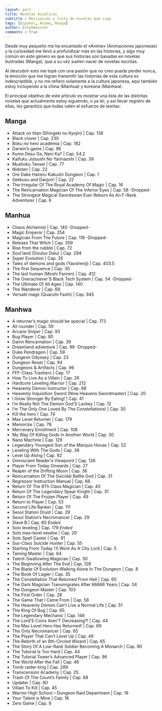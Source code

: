 ```yaml
---
layout: post
title: Novelas Asiáticas
subtitle : Motivación y lista de novelas que sigo
tags: [Español, Anime, Manga]
author: Estebmaister
comments : True
---
```


Desde muy pequeño me ha encantado el «Anime» (Animaciones japonesas) y la curiosidad me llevó a profundizar más en las historias, y algo muy común en este género es que sus historias son basadas en novelas ilustradas (Manga), que a su vez suelen nacer de novelas escritas.

Al descubrir esto me topé con una pasión que no creo pueda perder nunca, la emoción que me logran transmitir las historias de esta cultura es indescriptible, y no me refiero solamente a la cultura japonesa, aquí también estoy incluyendo a la china (Manhua) y koreana (Manhwa).

El principal objetivo de este artículo es mostrar una lista de las distintas novelas que actualmente estoy siguiendo, o ya leí, y así llevar registro de ellas, les garantizo que todas valen el esfuerzo de leerlas:

<h2>
Manga
</h2>

-   Attack on titan (Shingeki no Kyojin) | Cap. 138
-   Black clover | Cap. 230
-   Boku no hero academia | Cap. 182
-   Darwin’s game | Cap. 96
-   Kumo Desu Ga, Nani Ka? | Cap. 54.2
-   Kaifuku Jutsushi No Yarinaoshi | Cap. 39
-   Mushoku Tensei | Cap. 77
-   Nidoten | Cap. 22
-   Ore Dake Haireru Kakushi Dungeon | Cap. 1
-   Sekkusu and Danjon! | Cap. 22
-   The Irregular Of The Royal Academy Of Magic | Cap. 16
-   The Reincarnation Magician Of The Inferior Eyes | Cap. 58 -Dropped-
-   The Strongest Magical Swordsman Ever Reborn As An F-Rank Adventurer | Cap. 6
<h2>
Manhua
</h2>

-   Chaos Alchemist | Cap. 140 -Dropped-
-   Magic Emperor | Cap. 254
-   Magician From The Future | Cap. 118 -Dropped-
-   Release That Witch | Cap. 359
-   Rise from the rubble | Cap. 72
-   Soul land (Douluo Dalu) | Cap. 294
-   Super Evolution | Cap. 35
-   Tales of demons and gods (Yaoshenji) | Cap. 403.5
-   The first Sequence | Cap. 30
-   The last human (Moshi Fanren) | Cap. 412
-   The Overachiever’S Black Tech System | Cap. 54 -Dropped-
-   The Ultimate Of All Ages | Cap. 140
-   The Wanderer | Cap. 69
-   Versatil mage (Quanzhi Fashi) | Cap. 945

<h2>
Manhwa
</h2>

-   A returner’s magic should be special | Cap. 173
-   All rounder | Cap. 59
-   Arcane Sniper | Cap. 93
-   Bug Player | Cap. 80
-   Damn Rencarnation | Cap. 39
-   Dreamland adventure | Cap. 99 -Dropped-
-   Duke Pendragon | Cap. 59
-   Dungeon Odyssey | Cap. 23
-   Dungeon Reset | Cap. 94
-   Dungeons & Artifacts | Cap. 96
-   FFF-Class Trashero | Cap. 17
-   How To Live As a Villain | Cap. 26
-   Hardcore Leveling Warrior | Cap. 212
-   Heavenly Demon Instructor | Cap. 68
-   Heavenly Inquisition Sword (Nine Heavens Swordmaster) | Cap. 20
-   I Grow Stronger By Eating! | Cap. 41
-   I’m Really Not The Demon God’S Lackey | Cap. 12
-   I’m The Only One Loved By The Constellations! | Cap. 30
-   Kill the hero | Cap. 74
-   Max Level Returner | Cap. 179
-   Memorize | Cap. 79
-   Mercenary Enrollment | Cap. 108
-   My Way Of Killing Gods In Another World | Cap. 30
-   Nano Machine | Cap. 129
-   Legendary Youngest Son of the Marquis House | Cap. 52
-   Leveling With The Gods | Cap. 38
-   Level Up Along | Cap. 92
-   Omniscient Reader’s Viewpoint | Cap. 126
-   Player From Today Onwards | Cap. 27
-   Reaper of the Drifting Moon | Cap. 36
-   Reincarnation Of The Suicidal Battle God | Cap. 31
-   Regressor Instruction Manual | Cap. 66
-   Return Of The 8Th Class Magician | Cap. 40
-   Return Of The Legendary Spear Knight | Cap. 31
-   Return Of The Frozen Player | Cap. 49
-   Return to Player | Cap. 53
-   Second Life Ranker | Cap. 111
-   Seoul Station Druid | Cap. 29
-   Seoul Station’s Necromancer | Cap. 29
-   Slave B | Cap. 80 *Ended*
-   Solo leveling | Cap. 179 *Ended*
-   Solo max-level newbie | Cap. 29
-   Solo Spell Caster | Cap. 91
-   Sss-Class Suicide Hunter | Cap. 55
-   Starting From Today I’ll Work As A City Lord | Cap. 5
-   Taming Master | Cap. 64
-   Talent-Swallowing Magician | Cap. 50
-   The Beginning After The End | Cap. 128
-   The Blade Of Evolution-Walking Alone In The Dungeon | Cap. 8
-   The Book Of Lagier | Cap. 35
-   The Constellation That Returned From Hell | Cap. 60
-   The Dark Magician Transmigrates After 66666 Years | Cap. 34
-   The Dungeon Master | Cap. 103
-   The First Order | Cap. 28
-   The Game That I Came From | Cap. 58
-   The Heavenly Demon Can’t Live a Normal Life | Cap. 51
-   The King Of Bug | Cap. 65
-   The Legendary Mechanic | Cap. 146
-   The Lord’S Coins Aren’T Decreasing?! | Cap. 44
-   The Max Level Hero Has Returned! | Cap. 69
-   The Only Necromancer | Cap. 65
-   The Player That Can’t Level Up | Cap. 46
-   The Rebirth of an 8th-Circled Wizard | Cap. 65
-   The Story Of A Low-Rank Soldier Becoming A Monarch | Cap. 90
-   The Tutorial Is Too Hard | Cap. 44
-   The Tutorial Tower’s Advanced Player | Cap. 96
-   The World After the Fall | Cap. 46
-   Tomb raider king | Cap. 289
-   Transcension Academy | Cap. 25
-   Trash Of The Count’s Family | Cap. 68
-   Updater | Cap. 60
-   Villain To Kill | Cap. 45
-   Warrior High School – Dungeon Raid Department | Cap. 19
-   Your Talent is Mine | Cap. 18
-   Zero Game | Cap. 9
